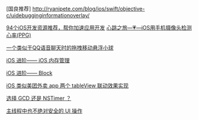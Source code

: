[国良推荐] http://ryanipete.com/blog/ios/swift/objective-c/uidebugginginformationoverlay/

[94个iOS开发资源推荐，帮你加速应用开发](https://mp.weixin.qq.com/s?__biz=MjM5OTM0MzIwMQ==&mid=2652548673&idx=1&sn=2fab1519e2908b45320df26ae82e53b2&chksm=bcd2eb4f8ba56259295c2222832ea5dc18107c6f0545bc4ec6ee6079e7a78a2e8d90325c3877&scene=0&key=f6e0ccb7a0d63353b5f8a43c88d6c06bb88017e4b4e7be645160a2bd66141c0ab6cd029cc342b43b6aa36449a9084591cb95d0ba535e717f05b88ade65f2afda9409b21af639cbc0288d6d9eb595b2c4&ascene=0&uin=NjY5Mzc3OTYx&devicetype=iMac+MacBookPro12%2C1+OSX+OSX+10.12.3+build(16D30)&version=12020010&nettype=WIFI&fontScale=100&pass_ticket=SFocn%2BVHrtfjLPfzYEOKYv56r%2FJ6IssZepf4MK9bxGv11TKw5vNms1pcmd96WWd%2B)
[心跳之旅—💗—iOS用手机摄像头检测心率(PPG)](http://www.jianshu.com/p/6a504afe179e)

[一个类似于QQ语音聊天时的拖拽移动悬浮小球](http://mp.weixin.qq.com/s?__biz=MzAxMzE2Mjc2Ng==&mid=2652155946&idx=2&sn=11c86a6c52390627205eb6a1c673be87&chksm=8046d04bb731595dc66b37fa515879167ece3507216645808774a88c370c425f47f34b087f15&mpshare=1&scene=23&srcid=0315sSXNVjEftyz3kzhA2MVy#rd)

[iOS 进阶—— iOS 内存管理](http://mp.weixin.qq.com/s?__biz=MzAxMzE2Mjc2Ng==&mid=2652155966&idx=1&sn=94458fd259f94478579b06a488e5c90c&chksm=8046d05fb73159498eede7a05894e75a16cd211b738bb0485ad61788f2abc3ec66c6e3cdb1de&mpshare=1&scene=23&srcid=03157DWMK90BoFBRaOrFWCwf#rd)

[iOS 进阶—— Block](http://mp.weixin.qq.com/s?__biz=MzAxMzE2Mjc2Ng==&mid=2652155966&idx=2&sn=ac82906be807f38040940f49ee006212&chksm=8046d05fb7315949db31917679afa40e3e6463d6dba82a8586421c9dda3ca77c47ff4b616e18&mpshare=1&scene=23&srcid=0315fy0vBOdsY2Wf0G5mKeHr#rd)

[iOS 类似美团外卖 app 两个 tableView 联动效果实现](www.jianshu.com/p/c118a29887ca)

[选择 GCD 还是 NSTimer ？](http://mp.weixin.qq.com/s?__biz=MzAxMzE2Mjc2Ng==&mid=2652155979&idx=1&sn=0731228bcce991f717cf0f1caf7b5317&chksm=8046d02ab731593cd1e587707d5d9e47b17108cdb6d3648f61c647b9b6f1c1e4238cedc3ce2c&mpshare=1&scene=23&srcid=0315MZrDp7jaUowgaqqoqpsO#rd)

[主线程中也不绝对安全的 UI 操作](http://mp.weixin.qq.com/s?__biz=MzAxMzE2Mjc2Ng==&mid=2652155989&idx=2&sn=82f53fdb16830961f076d788caa64577&chksm=8046d034b7315922ece9fcec8ce92b3eebb81d4b9ddbad81906aa8171a1702a7c92cba051b66&mpshare=1&scene=23&srcid=0315s2m8fKhBgNLjYJn39flf#rd)
